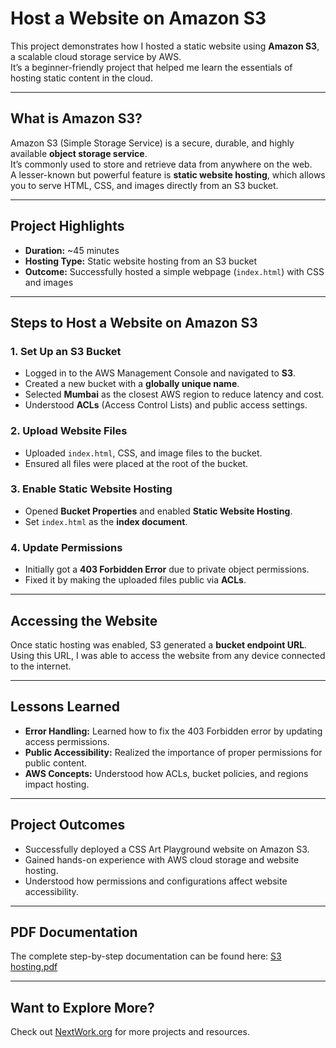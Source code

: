 # Host a Website on Amazon S3
This project demonstrates how I hosted a static website using **Amazon S3**, a scalable cloud storage service by AWS.  
It’s a beginner-friendly project that helped me learn the essentials of hosting static content in the cloud.

---

## What is Amazon S3?
Amazon S3 (Simple Storage Service) is a secure, durable, and highly available **object storage service**.  
It’s commonly used to store and retrieve data from anywhere on the web.  
A lesser-known but powerful feature is **static website hosting**, which allows you to serve HTML, CSS, and images directly from an S3 bucket.

---

## Project Highlights
- **Duration:** ~45 minutes  
- **Hosting Type:** Static website hosting from an S3 bucket  
- **Outcome:** Successfully hosted a simple webpage (`index.html`) with CSS and images

---

## Steps to Host a Website on Amazon S3

### 1. Set Up an S3 Bucket
- Logged in to the AWS Management Console and navigated to **S3**.
- Created a new bucket with a **globally unique name**.
- Selected **Mumbai** as the closest AWS region to reduce latency and cost.
- Understood **ACLs** (Access Control Lists) and public access settings.

### 2. Upload Website Files
- Uploaded `index.html`, CSS, and image files to the bucket.
- Ensured all files were placed at the root of the bucket.

### 3. Enable Static Website Hosting
- Opened **Bucket Properties** and enabled **Static Website Hosting**.
- Set `index.html` as the **index document**.

### 4. Update Permissions
- Initially got a **403 Forbidden Error** due to private object permissions.
- Fixed it by making the uploaded files public via **ACLs**.

---

## Accessing the Website
Once static hosting was enabled, S3 generated a **bucket endpoint URL**.  
Using this URL, I was able to access the website from any device connected to the internet.

---

## Lessons Learned
- **Error Handling:** Learned how to fix the 403 Forbidden error by updating access permissions.  
- **Public Accessibility:** Realized the importance of proper permissions for public content.  
- **AWS Concepts:** Understood how ACLs, bucket policies, and regions impact hosting.

---

## Project Outcomes
- Successfully deployed a CSS Art Playground website on Amazon S3.  
- Gained hands-on experience with AWS cloud storage and website hosting.  
- Understood how permissions and configurations affect website accessibility.

---

## PDF Documentation
The complete step-by-step documentation can be found here: [S3 hosting.pdf](./S3%20hosting.pdf)

---

## Want to Explore More?
Check out [NextWork.org](https://nextwork.org) for more projects and resources.

